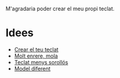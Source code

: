 M'agradaria poder crear el meu propi teclat.

# Idees
- [Crear el teu teclat](http://cubiq.org/build-your-very-own-pc-keyboard)
- [Molt enrere, mola](https://kotaku.com/how-to-build-your-own-keyboard-1797070430)
- [Teclat menys sorollós](https://www.youtube.com/watch?v=IdIiM_Oo4Rc)
- [Model diferent](https://www.youtube.com/watch?v=dHhr30207JY)
